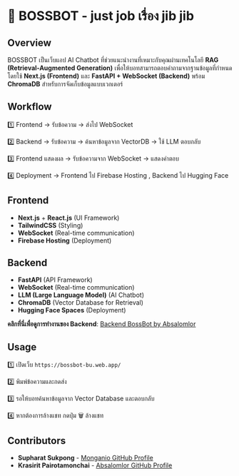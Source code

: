 # 🤖 BOSSBOT - just job เรื่อง jib jib


## Overview
BOSSBOT เป็นเว็บแอป AI Chatbot ที่ช่วยแนะนำงานที่เหมาะกับคุณผ่านเทคโนโลยี **RAG (Retrieval-Augmented Generation)** เพื่อให้บอทสามารถตอบคำถามจากฐานข้อมูลที่กำหนด โดยใช้ **Next.js (Frontend)** และ **FastAPI + WebSocket (Backend)** พร้อม **ChromaDB** สำหรับการจัดเก็บข้อมูลแบบเวกเตอร์


## Workflow
1️⃣ Frontend → รับข้อความ → ส่งไป WebSocket

2️⃣ Backend → รับข้อความ → ค้นหาข้อมูลจาก VectorDB → ใช้ LLM ตอบกลับ

3️⃣ Frontend แสดงผล → รับข้อความจาก WebSocket → แสดงคำตอบ

4️⃣ Deployment → Frontend ไป Firebase Hosting , Backend ไป Hugging Face


## **Frontend**
- **Next.js** + **React.js** (UI Framework)
- **TailwindCSS** (Styling)
- **WebSocket** (Real-time communication)
- **Firebase Hosting** (Deployment)


## **Backend**
- **FastAPI** (API Framework)
- **WebSocket** (Real-time communication)
- **LLM (Large Language Model)** (AI Chatbot)
- **ChromaDB** (Vector Database for Retrieval)
- **Hugging Face Spaces** (Deployment)

**คลิกที่นี่เพื่อดูการทำงานของ Backend**: 
[Backend BossBot by Absalomlor](https://github.com/Absalomlor/backend_bossbot)


## Usage
1️⃣ เปิดเว็บ `https://bossbot-bu.web.app/`

2️⃣ พิมพ์ข้อความและกดส่ง

3️⃣ รอให้บอทค้นหาข้อมูลจาก Vector Database และตอบกลับ

4️⃣ หากต้องการล้างแชท กดปุ่ม 🗑️ ล้างแชท


## Contributors
- **Supharat Sukpong** - [Monganio GitHub Profile](https://github.com/monganio)
- **Krasirit Pairotamonchai** - [Absalomlor GitHub Profile](https://github.com/Absalomlor)

